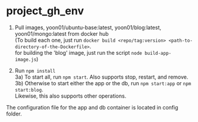 # project_gh_env

1) Pull images, yoon01/ubuntu-base:latest, yoon01/blog:latest, yoon01/mongo:latest from docker hub  
(To build each one, just run `docker build <repo/tag:version> <path-to-directory-of-the-Dockerfile>`.  
for building the 'blog' image, just run the script `node build-app-image.js`)

2) Run `npm install`  
3a) To start all, run `npm start`. Also supports stop, restart, and remove.
3b) Otherwise to start either the app or the db, run `npm start:app` or `npm start:blog`.  
Likewise, this also supports other operations.

The configuration file for the app and db container is located in config folder.

